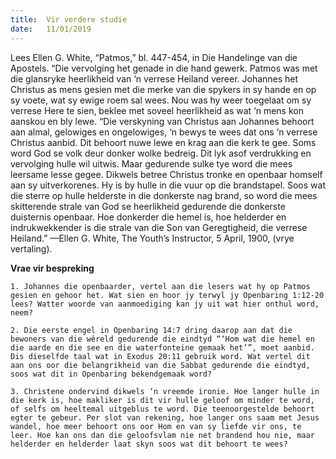 ```yaml
---
title:  Vir verdere studie
date:   11/01/2019
---
```


Lees Ellen G. White, “Patmos,” bl. 447-454, in Die Handelinge van die Apostels. “Die vervolging het genade in die hand gewerk. Patmos was met die glansryke heerlikheid van ‘n verrese Heiland vereer. Johannes het Christus as mens gesien met die merke van die spykers in sy hande en op sy voete, wat sy ewige roem sal wees. Nou was hy weer toegelaat om sy verrese Here te sien, beklee met soveel heerlikheid as wat ‘n mens kon aanskou en bly lewe. “Die verskyning van Christus aan Johannes behoort aan almal, gelowiges en ongelowiges, ‘n bewys te wees dat ons ‘n verrese Christus aanbid. Dit behoort nuwe lewe en krag aan die kerk te gee. Soms word God se volk deur donker wolke bedreig. Dit lyk asof verdrukking en vervolging hulle wil uitwis. Maar gedurende sulke tye word die mees leersame lesse gegee. Dikwels betree Christus tronke en openbaar homself aan sy uitverkorenes. Hy is by hulle in die vuur op die brandstapel. Soos wat die sterre op hulle helderste in die donkerste nag brand, so word die mees skitterende strale van God se heerlikheid gedurende die donkerste duisternis openbaar. Hoe donkerder die hemel is, hoe helderder en indrukwekkender is die strale van die Son van Geregtigheid, die verrese Heiland.” —Ellen G. White, The Youth’s Instructor, 5 April, 1900, (vrye vertaling). 

**Vrae vir bespreking** 

`1. Johannes die openbaarder, vertel aan die lesers wat hy op Patmos gesien en gehoor het. Wat sien en hoor jy terwyl jy Openbaring 1:12-20 lees? Watter woorde van aanmoediging kan jy uit wat hier onthul word, neem?` 

`2. Die eerste engel in Openbaring 14:7 dring daarop aan dat die bewoners van die wêreld gedurende die eindtyd “‘Hom wat die hemel en die aarde en die see en die waterfonteine gemaak het’”, moet aanbid. Dis dieselfde taal wat in Exodus 20:11 gebruik word. Wat vertel dit aan ons oor die belangrikheid van die Sabbat gedurende die eindtyd, soos wat dit in Openbaring bekendgemaak word?` 

`3. Christene ondervind dikwels ‘n vreemde ironie. Hoe langer hulle in die kerk is, hoe makliker is dit vir hulle geloof om minder te word, of selfs om heeltemal uitgeblus te word. Die teenoorgestelde behoort egter te gebeur. Per slot van rekening, hoe langer ons saam met Jesus wandel, hoe meer behoort ons oor Hom en van sy liefde vir ons, te leer. Hoe kan ons dan die geloofsvlam nie net brandend hou nie, maar helderder en helderder laat skyn soos wat dit behoort te wees?`